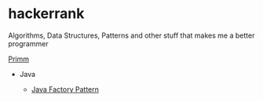 # hackerrank
Algorithms, Data Structures, Patterns and other stuff that makes me a better programmer
<p>
  <a href="https://github.com/kravenor/hackerrank/blob/master/src/hackerrank/Primm.java"> Primm</a>
<ul>
  <li>Java</li>
  <ul>
  <li><a href="https://github.com/kravenor/hackerrank/blob/master/src/Java/JavaFactoryPattern.java">Java Factory Pattern</a>
  </ul>
</ul>
</p>
